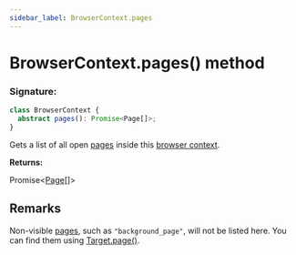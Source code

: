 ```yaml
---
sidebar_label: BrowserContext.pages
---
```


# BrowserContext.pages() method

### Signature:

```typescript
class BrowserContext {
  abstract pages(): Promise<Page[]>;
}
```

Gets a list of all open [pages](./puppeteer.page.md) inside this [browser context](./puppeteer.browsercontext.md).

**Returns:**

Promise&lt;[Page](./puppeteer.page.md)\[\]&gt;

## Remarks

Non-visible [pages](./puppeteer.page.md), such as `"background_page"`, will not be listed here. You can find them using [Target.page()](./puppeteer.target.page.md).
